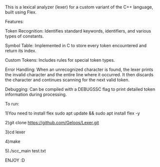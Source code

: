This is a lexical analyzer (lexer) for a custom variant of the C++ language, built using Flex.

Features:

  Token Recognition: Identifies standard keywords, identifiers, and various types of constants.
  
  Symbol Table: Implemented in C to store every token encountered and return its index.
  
  Custom Tokens: Includes rules for special token types.
  
  Error Handling: When an unrecognized character is found, the lexer prints the invalid character and the entire line where it occurred. It then discards the character and continues scanning for the next valid token.
  
  Debugging: Can be compiled with a DEBUGSSC flag to print detailed token information during processing.

To run:
   
   1)You need to install flex 
    sudo apt update && sudo apt install flex -y
   
   2)git clone https://github.com/Geloos/Lexer.git

   3)cd lexer

   4)make

   5)./scc_main test.txt

   ENJOY :D
    
